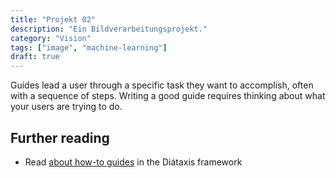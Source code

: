 ```yaml
---
title: "Projekt 02"
description: "Ein Bildverarbeitungsprojekt."
category: "Vision"
tags: ["image", "machine-learning"]
draft: true
---
```


Guides lead a user through a specific task they want to accomplish, often with a sequence of steps.
Writing a good guide requires thinking about what your users are trying to do.

## Further reading

- Read [about how-to guides](https://diataxis.fr/how-to-guides/) in the Diátaxis framework
